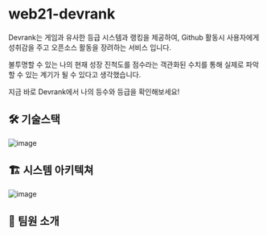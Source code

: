 # web21-devrank
Devrank는 게임과 유사한 등급 시스템과 랭킹을 제공하여, Github 활동시 사용자에게 성취감을 주고 오픈소스 활동을 장려하는 서비스 입니다.

불투명할 수 있는 나의 현재 성장 진척도를 점수라는 객관화된 수치를 통해 실제로 파악할 수 있는 계기가 될 수 있다고 생각했습니다.

지금 바로 Devrank에서 나의 등수와 등급을 확인해보세요!

## 🛠 기술스택
![image](https://user-images.githubusercontent.com/31057849/205657824-67003975-1735-46b2-b42e-ffbd8a03a4af.png)

## 🏗 시스템 아키텍쳐
![image](https://user-images.githubusercontent.com/31057849/205657779-e69e9d5b-ce07-4e89-858b-4341e4786681.png)

## 👥 팀원 소개
